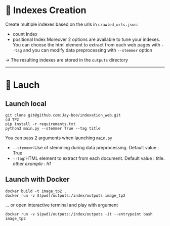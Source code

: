 # :round_pushpin: Indexes Creation 

Create multiple indexes based on the urls in `crawled_urls.json`:
  - count Index
  - positional Index
 Moreover 2 options are available to tune your indexes. You can choose the html element to extract from each web pages with `--tag` and you can modify data preprocessing with `--stemmer` option
 
&rarr; The resulting indexes are stored in the `outputs` directory

***

# :rocket: Lauch

## Launch local
 
 ```
 git clone git@github.com:Jay-boo/indexation_web.git
 cd TP2
 pip install -r requirements.txt 
 python3 main.py --stemmer True --tag title
 ```
 You can pass 2 arguments when launching `main.py`
 - `--stemmer`:Use of stemming during data preprocessing. Default value : True
 - `--tag`:HTML element to extract from each document. Default value : title. *other example : h1*

## Launch with Docker

```
docker build -t image_tp2 .
docker run -v $(pwd)/outputs:/index/outputs image_tp2
```
... or open interactive terminal and play with argument
```
docker run -v $(pwd)/outputs:/index/outputs -it --entrypoint bash image_tp2
```
